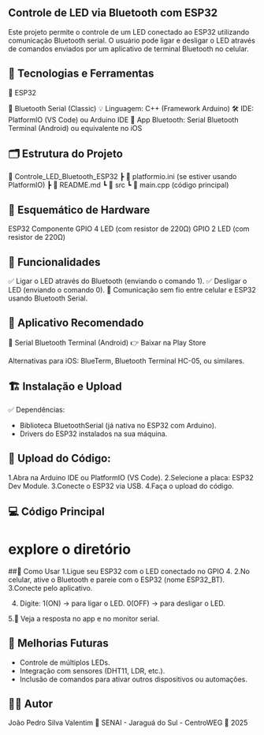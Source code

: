 ## Controle de LED via Bluetooth com ESP32

Este projeto permite o controle de um LED conectado ao ESP32 utilizando comunicação Bluetooth serial. O usuário pode ligar e desligar o LED através de comandos enviados por um aplicativo de terminal Bluetooth no celular.

## 🚀 Tecnologias e Ferramentas
🔌 ESP32

🔵 Bluetooth Serial (Classic)
💡 Linguagem: C++ (Framework Arduino)
🛠️ IDE: PlatformIO (VS Code) ou Arduino IDE
📲 App Bluetooth: Serial Bluetooth Terminal (Android) ou equivalente no iOS


## 🗂️ Estrutura do Projeto
📁 Controle_LED_Bluetooth_ESP32
 ┣ 📄 platformio.ini (se estiver usando PlatformIO)
 ┣ 📄 README.md
 ┗ 📄 src
    ┗ 📄 main.cpp (código principal)


## 🔌 Esquemático de Hardware
ESP32	Componente
GPIO 4	LED (com resistor de 220Ω)
GPIO 2	LED (com resistor de 220Ω)


## 🧠 Funcionalidades
✅ Ligar o LED através do Bluetooth (enviando o comando 1).
✅ Desligar o LED (enviando o comando 0).
📡 Comunicação sem fio entre celular e ESP32 usando Bluetooth Serial.


## 📲 Aplicativo Recomendado
🔗 Serial Bluetooth Terminal (Android)
👉 Baixar na Play Store

Alternativas para iOS:
BlueTerm, Bluetooth Terminal HC-05, ou similares.

## 🏗️ Instalação e Upload
✅ Dependências:
- Biblioteca BluetoothSerial (já nativa no ESP32 com Arduino).
- Drivers do ESP32 instalados na sua máquina.

## 🔧 Upload do Código:
1.Abra na Arduino IDE ou PlatformIO (VS Code).
2.Selecione a placa: ESP32 Dev Module.
3.Conecte o ESP32 via USB.
4.Faça o upload do código.

## 💻 Código Principal
# explore o diretório

##🔗 Como Usar
1.Ligue seu ESP32 com o LED conectado no GPIO 4.
2.No celular, ative o Bluetooth e pareie com o ESP32 (nome ESP32_BT).
3.Conecte pelo aplicativo.

4. Digite:
1(ON) → para ligar o LED.
0(OFF) → para desligar o LED.

5.🚀 Veja a resposta no app e no monitor serial.


## 🎯 Melhorias Futuras
- Controle de múltiplos LEDs.
- Integração com sensores (DHT11, LDR, etc.).
- Inclusão de comandos para ativar outros dispositivos ou automações.

## 👨‍💻 Autor
João Pedro Silva Valentim
📍 SENAI - Jaraguá do Sul - CentroWEG
📅 2025 

